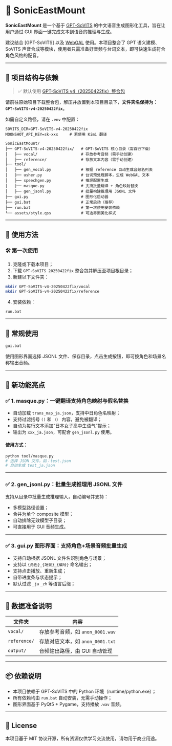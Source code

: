 
# 🎵 SonicEastMount

**SonicEastMount** 是一个基于 [GPT-SoVITS](https://github.com/RVC-Boss/GPT-SoVITS) 的中文语音生成图形化工具，旨在让用户通过 GUI 界面一键完成文本到语音的推理与生成。

建议结合 [GPT-SoVITS] 以及 [WebGAL](https://github.com/OpenWebGAL/WebGAL) 使用。本项目整合了 GPT 语义建模、SoVITS 声音合成等模块，使用者只需准备好音频与台词文本，即可快速生成符合角色风格的配音。

---

## 🧩 项目结构与依赖

> ✅ 默认使用 [GPT-SoVITS v4（20250422fix）整合包](https://github.com/RVC-Boss/GPT-SoVITS)

请前往原始项目下载整合包，解压并放置到本项目目录下，**文件夹名保持为：`GPT-SoVITS-v4-20250422fix`**。

如需自定义路径，请在 `.env` 中配置：

```
SOVITS_DIR=GPT-SoVITS-v4-20250422fix
MOONSHOT_API_KEY=sk-xxx     # 若使用 Kimi 翻译
```

```
SonicEastMount/
├── GPT-SoVITS-v4-20250422fix/   # GPT-SoVITS 核心目录（需自行下载）
│   ├── vocal/                   # 存放参考音频（需手动创建）
│   ├── reference/               # 存放文本内容（需手动创建）
├── tool/
│   ├── gen_vocal.py             # 根据 reference 自动生成音频名列表
│   ├── usher.py                 # 台词预处理脚本，生成 WebGAL 文本
│   ├── speechgen.py             # 推理配置生成
│   ├── masque.py                # 支持批量翻译 + 角色映射替换
│   ├── gen_jsonl.py             # 批量构建推理用 JSONL 文件
├── gui.py                       # 图形化启动器
├── gui.bat                      # 正常启动（推荐）
├── run.bat                      # 第一次使用安装依赖
└── assets/style.qss             # 可选界面美化样式
```

---

## 🚀 使用方法

### 🛠 第一次使用

1. 克隆或下载本项目；
2. 下载 `GPT-SoVITS 20250422fix` 整合包并解压至项目根目录；
3. 新建以下文件夹：

```bash
mkdir GPT-SoVITS-v4-20250422fix/vocal
mkdir GPT-SoVITS-v4-20250422fix/reference
```

4. 安装依赖：

```bash
run.bat
```

---

## 🧪 常规使用

```bash
gui.bat
```

使用图形界面选择 JSONL 文件、保存目录，点击生成按钮，即可按角色和场景名称输出音频。

---

## 🔧 新功能亮点

### ✅ 1. masque.py：一键翻译支持角色映射与假名替换

- 自动加载 `trans_map_ja.json`，支持中日角色名映射；
- 支持过滤括号 `()` 和 `（）` 内容，避免被翻译；
- 自动为每行文本添加“日本女子高中生语气”提示；
- 输出为 `xxx_ja.json`，可配合 `gen_jsonl.py` 使用。

#### 使用方式：

```bash
python tool/masque.py
# 选择 JSON 文件，如：test.json
# 自动生成 test_ja.json
```

---

### ✅ 2. gen_jsonl.py：批量生成推理用 JSONL 文件

支持从目录中批量生成推理输入，自动编号并支持：

- 多模型路径设置；
- 合并为单个 composite 模型；
- 自动排除无效模型子目录；
- 可直接用于 GUI 音频生成。

---

### ✅ 3. gui.py 图形界面：支持角色+场景音频批量生成

- 支持自动根据 JSONL 文件名识别角色与场景；
- 支持以 `{角色}_{场景}_{编号}` 命名输出；
- 支持点击播放、重新生成；
- 自带进度条与状态提示；
- 默认过滤 `_ja` `_zh` 等语言后缀；

---

## 📁 数据准备说明

| 文件夹       | 内容                                              |
| ------------ | ------------------------------------------------- |
| `vocal/`     | 存放参考音频，如 `anon_0001.wav`                  |
| `reference/` | 存放对应文本，如 `anon_0001.txt`                  |
| `output/`    | 音频输出路径，由 GUI 自动管理                     |

---

## 📦 依赖说明

- 本项目依赖于 GPT-SoVITS 中的 Python 环境（runtime/python.exe）；
- 所有依赖均由 `run.bat` 自动安装，无需手动操作；
- 图形界面基于 PyQt5 + Pygame，支持播放 `.wav` 音频。

---

## 📜 License

本项目基于 MIT 协议开源，所有资源仅供学习交流使用，请勿用于商业用途。
